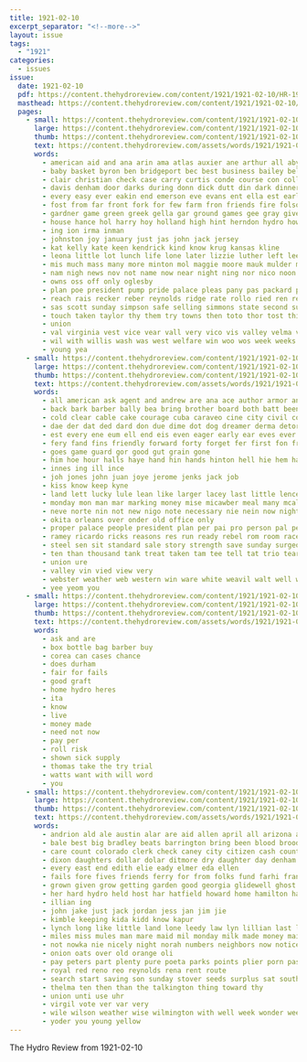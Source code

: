 ```yaml
---
title: 1921-02-10
excerpt_separator: "<!--more-->"
layout: issue
tags:
  - "1921"
categories:
  - issues
issue:
  date: 1921-02-10
  pdf: https://content.thehydroreview.com/content/1921/1921-02-10/HR-1921-02-10.pdf
  masthead: https://content.thehydroreview.com/content/1921/1921-02-10/masthead/HR-1921-02-10.jpg
  pages:
    - small: https://content.thehydroreview.com/content/1921/1921-02-10/small/HR-1921-02-10-01.jpg
      large: https://content.thehydroreview.com/content/1921/1921-02-10/large/HR-1921-02-10-01.jpg
      thumb: https://content.thehydroreview.com/content/1921/1921-02-10/thumbnails/HR-1921-02-10-01.jpg
      text: https://content.thehydroreview.com/assets/words/1921/1921-02-10/HR-1921-02-10-01.txt
      words:
        - american aid and ana arin ama atlas auxier ane arthur all aby age ather ake ath ago ary ach ada adan aver are adams adkins
        - baby basket byron ben bridgeport bec best business bailey belong bol burnett bert bob bry brown belts body born bryant bertie breed back ball baptist boh blaze burn boys bers blood bill book bout barber bas burgman brothers been but bear berni big brother bunn brought beat buter
        - clair christian check case carry curtis conde course con collins company comes city chi center can common claud class church christina comfort cope cox came call cheek close childs calle coke copeland cates change coma
        - davis denham door darks during donn dick dutt din dark dinner day donaldson doing due drop days dime dog demand dower david daughter done dene
        - every easy ever eakin end emerson eve evans ent ella est early effie elwood ean
        - fost from far front fork for few farm fron friends fire folson fuel fame fry frida fila folks friday first fields
        - gardner game green greek gella gar ground games gee gray given greeson guy gay goss good goods
        - house hance hol harry hoy holland high hint herndon hydro how hor hai has held hall hedges had him hie health her heard henry hore home hee hom helen hoard hinton hardware
        - ing ion irma inman
        - johnston joy january just jas john jack jersey
        - kat kelly kate keen kendrick kind know krug kansas kline
        - leona little lot lunch life lone later lizzie luther left leedy lose last like land lutheran lock live large loging list long lonesome less
        - mis much mass many more minton mol maggie moore mauk mulder money monk mount may made monday marion maude mound mine maud mons mayor morning mik must mar mey man most mon mary mills mak miss myrtie marget
        - nam nigh news nov not name now near night ning nor nico noon ness noe nice new nite newton north
        - owns oss off only oglesby
        - plan poe president pump pride palace pleas pany pas packard per pleasant peed porn person people pastor police pot pure present press
        - reach rais recker reber reynolds ridge rate rollo ried ren rear russel raymond reno round rill rodman rest read rob rakin
        - sas scott sunday simpson safe selling simmons state second sunda she sun store senior star spain sho sick sin saturday smith suter small stockton sand sol soon share stoe sup school say stock silas said saw shannon shane shon seems shantz see sim sae simmon space spate schoo
        - touch taken taylor thy them try towns then toto thor tost thing tin tor tay team than tetter trip the thi tas thal triplett town
        - union
        - val virginia vest vice vear vall very vico vis valley velma van
        - wil with willis wash was west welfare win woo wos week weeks will work wit willingham warkentin waldorf write wening window well won willie way williams word
        - young yea
    - small: https://content.thehydroreview.com/content/1921/1921-02-10/small/HR-1921-02-10-02.jpg
      large: https://content.thehydroreview.com/content/1921/1921-02-10/large/HR-1921-02-10-02.jpg
      thumb: https://content.thehydroreview.com/content/1921/1921-02-10/thumbnails/HR-1921-02-10-02.jpg
      text: https://content.thehydroreview.com/assets/words/1921/1921-02-10/HR-1921-02-10-02.txt
      words:
        - all american ask agent and andrew are ana ace author armor ane ave amy art aba aud anil aden ago allen ams
        - back bark barber bally bea bring brother board both batt been bill bese borrows box boat billy bare bowers big bank bales books brown boule bro bay bis bins bet buyers but best
        - cold clear cable cake courage cuba caraveo cine city civil come col cappy call can carry comes comfort carbon count conn cicero citizen con comet chairs colonel calle
        - dae der dat ded dard don due dime dot dog dreamer derma detore door dare dolores daw day dine doy down doctor dark dinner
        - est every ene eum ell end eis even eager early ear eves ever estrela etter
        - fery fand fins friendly forward forty forget fer first fon friend finger few full from fash for fare fight ference fellows farm foot fire fall fancy fei
        - goes game guard gor good gut grain gone
        - him hoe hour halls haye hand hin hands hinton hell hie hem hance hea henke holding hopes humble hot her heritage handy hope hydro had heard hyde halt how held head heen has hower hes
        - innes ing ill ince
        - joh jones john juan joye jerome jenks jack job
        - kiss know keep kyne
        - land lett lucky lule lean like larger lacey last little lence loan lump let love long luck lemon lone live leaks
        - monday mon man mar marking money mise micawber meal many mcalester mullins morning men must mam most meo mou might mateo mans made moo mine morn miles mis merit more much
        - neve norte nin not new nigo note necessary nie nein now night neighbor ned names noone never need
        - okita orleans over onder old office only
        - proper palace people president plan per pai pro person pal peter pany pasten peace price pacheco pow paw present patience plata past pot
        - ramey ricardo ricks reasons res run ready rebel rom room race ret rear rust roll
        - steel sen sit standard sale story strength save sunday surgeon sou seen share stepper shall say seath sito sol sing sone silence such see supply stock sow set sense state still sat stretch seed saw said strike shook stuart smoke string sister sales selling steamer skeet store ster san she seon safe sneeze
        - ten than thousand tank treat taken tam tee tell tat trio tear tha tora test tain the tier ton tuck try train thing touch tray tak take them towne tay toa tine then thay tor telling toe tail tow tonie
        - union ure
        - valley vin vied view very
        - webster weather web western win ware white weavil walt well worth week wolf wit window weeks wheat waste won wax will work wan with war while wight wiser want wee was world weil wells wie went way wide
        - yee yeom you
    - small: https://content.thehydroreview.com/content/1921/1921-02-10/small/HR-1921-02-10-03.jpg
      large: https://content.thehydroreview.com/content/1921/1921-02-10/large/HR-1921-02-10-03.jpg
      thumb: https://content.thehydroreview.com/content/1921/1921-02-10/thumbnails/HR-1921-02-10-03.jpg
      text: https://content.thehydroreview.com/assets/words/1921/1921-02-10/HR-1921-02-10-03.txt
      words:
        - ask and are
        - box bottle bag barber buy
        - corea can cases chance
        - does durham
        - fair for fails
        - good graft
        - home hydro heres
        - ita
        - know
        - live
        - money made
        - need not now
        - pay per
        - roll risk
        - shown sick supply
        - thomas take the try trial
        - watts want with will word
        - you
    - small: https://content.thehydroreview.com/content/1921/1921-02-10/small/HR-1921-02-10-04.jpg
      large: https://content.thehydroreview.com/content/1921/1921-02-10/large/HR-1921-02-10-04.jpg
      thumb: https://content.thehydroreview.com/content/1921/1921-02-10/thumbnails/HR-1921-02-10-04.jpg
      text: https://content.thehydroreview.com/assets/words/1921/1921-02-10/HR-1921-02-10-04.txt
      words:
        - andrion ald ale austin alar are aid allen april all arizona alley and
        - bale best big bradley beats barrington bring been blood brood ban buy barness bins burkhalter but buckmaster bank banks buyer
        - care count colorado clerk check caney city citizen cash county col carrie came carson colony cherry canyon can cecil choice credit clara cattle cumberland car clarence curtis center custer crissman church cos clyde
        - dixon daughters dollar dolar ditmore dry daughter day denham dewey duty daugherty days
        - every east end edith elie eady elmer eda ellen
        - fails fore fives friends ferry for from folks fund farhi frank fost felton ford few fail fay fedro flowers first farrow full fast foote farm fields
        - grown given grow getting garden good georgia glidewell ghost gash
        - her hard hydro held host har hatfield howard home hamilton hall had hinton hay horse hood hager hes heen herndon horn hey house houston has heal head
        - illian ing
        - john jake just jack jordan jess jan jim jie
        - kimble keeping kida kidd know kapur
        - lynch long like little land lone leedy law lyn lillian last loss light left lunch lucille lee list
        - miles miss mules man mare maid mil monday milk made money mail mean morning march mon mound
        - not nowka nie nicely night norah numbers neighbors now notice north never note
        - onion oats over old orange oli
        - pay peters part plenty pure poeta parks points plier porn past price prairie per pleasant payne poe parent pie pies pack pore
        - royal red reno reo reynolds rena rent route
        - search start saving son sunday stover seeds surplus sat south star shadow size state say sey sell sow show sire spivey stock see scott seed stay sanks sun sad supper sale saturday sweep
        - thelma ten then than the talkington thing toward thy
        - union unti use uhr
        - virgil vote ver var very
        - wile wilson weather wise wilmington with well week wonder weeks warm wint will witt way went watts wyatt write wife west
        - yoder you young yellow
---
```


The Hydro Review from 1921-02-10

<!--more-->

